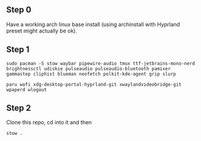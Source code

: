 ## Step 0
Have a working arch linux base install (using archinstall with Hyprland preset might actually be ok).
## Step 1
```
sudo pacman -S stow waybar pipewire-audio tmux ttf-jetbrains-mono-nerd brightnessctl udiskie pulseaudio pulseaudio-bluetooth pamixer gammastep cliphist blueman neofetch polkit-kde-agent grip slurp
```
```
paru wofi xdg-desktop-portal-hyprland-git xwaylandvideobridge-git wpaperd wlogout
```
## Step 2 
Clone this repo, cd into it and then 
```
stow .
```

